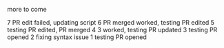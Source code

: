 more to come

7 PR edit failed, updating script
6 PR merged worked, testing PR edited
5 testing PR edited, PR merged
4 3 worked, testing PR updated
3 testing PR opened
2 fixing syntax issue
1 testing PR opened
